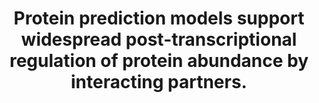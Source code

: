 ---
authors: Srivastava H, Lippincott MJ, Currie J, Canfield R, Lam MPY, Lau E
carousel: false
doi: 10.1371/journal.pcbi.1010702
featured: false
issue: '11'
journal: PLoS computational biology
keywords: '["RNA, Messenger", "Gene Expression Regulation", "Proteomics", "Proteome",
  "Transcriptome"]'
landmark: false
layout: '@/layouts/Publication.astro'
page: e1010702
pmcid: PMC9681107
pmid: 36356032
r03: R03OD032666
title: Protein prediction models support widespread post-transcriptional regulation
  of protein abundance by interacting partners.
volume: '18'
year: 2022
---